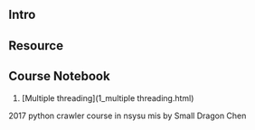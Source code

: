 ## Intro


## Resource

## Course Notebook
1. [Multiple threading](1_multiple threading.html)

<copyright>2017 python crawler course in nsysu mis by Small Dragon Chen</copyright>
